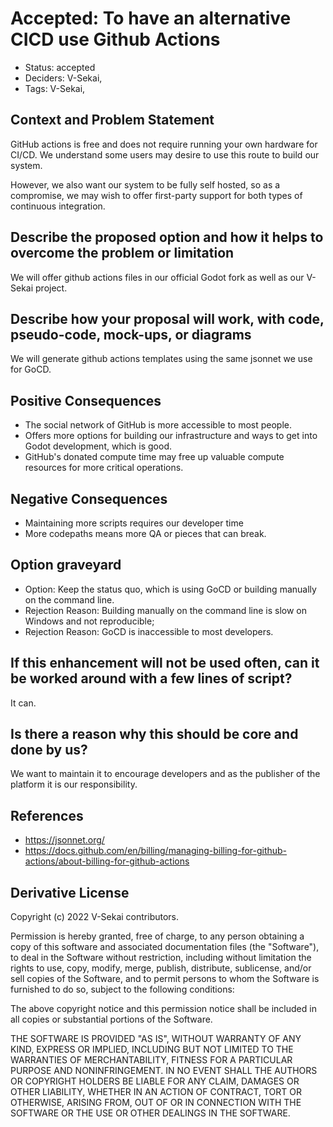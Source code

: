 # Accepted: To have an alternative CICD use Github Actions

- Status: accepted <!-- draft | rejected | accepted | deprecated | superseded by -->
- Deciders: V-Sekai,
- Tags: V-Sekai,

## Context and Problem Statement

GitHub actions is free and does not require running your own hardware for CI/CD.
We understand some users may desire to use this route to build our system.

However, we also want our system to be fully self hosted, so as a compromise,
we may wish to offer first-party support for both types of continuous integration.

## Describe the proposed option and how it helps to overcome the problem or limitation

We will offer github actions files in our official Godot fork as well as our V-Sekai project.

## Describe how your proposal will work, with code, pseudo-code, mock-ups, or diagrams

We will generate github actions templates using the same jsonnet we use for GoCD.

## Positive Consequences <!-- optional -->

- The social network of GitHub is more accessible to most people.
- Offers more options for building our infrastructure and ways to get into Godot development, which is good.
- GitHub's donated compute time may free up valuable compute resources for more critical operations.

## Negative Consequences <!-- optional -->

- Maintaining more scripts requires our developer time
- More codepaths means more QA or pieces that can break.

## Option graveyard

- Option: Keep the status quo, which is using GoCD or building manually on the command line.
- Rejection Reason: Building manually on the command line is slow on Windows and not reproducible;
- Rejection Reason: GoCD is inaccessible to most developers.

## If this enhancement will not be used often, can it be worked around with a few lines of script?

It can.

## Is there a reason why this should be core and done by us?

We want to maintain it to encourage developers and as the publisher of the platform it is our responsibility.

## References <!-- optional and numbers of links can vary -->

- <https://jsonnet.org/>
- <https://docs.github.com/en/billing/managing-billing-for-github-actions/about-billing-for-github-actions>

## Derivative License

Copyright (c) 2022 V-Sekai contributors.

Permission is hereby granted, free of charge, to any person obtaining a copy
of this software and associated documentation files (the "Software"), to deal
in the Software without restriction, including without limitation the rights
to use, copy, modify, merge, publish, distribute, sublicense, and/or sell
copies of the Software, and to permit persons to whom the Software is
furnished to do so, subject to the following conditions:

The above copyright notice and this permission notice shall be included in all
copies or substantial portions of the Software.

THE SOFTWARE IS PROVIDED "AS IS", WITHOUT WARRANTY OF ANY KIND, EXPRESS OR
IMPLIED, INCLUDING BUT NOT LIMITED TO THE WARRANTIES OF MERCHANTABILITY,
FITNESS FOR A PARTICULAR PURPOSE AND NONINFRINGEMENT. IN NO EVENT SHALL THE
AUTHORS OR COPYRIGHT HOLDERS BE LIABLE FOR ANY CLAIM, DAMAGES OR OTHER
LIABILITY, WHETHER IN AN ACTION OF CONTRACT, TORT OR OTHERWISE, ARISING FROM,
OUT OF OR IN CONNECTION WITH THE SOFTWARE OR THE USE OR OTHER DEALINGS IN THE
SOFTWARE.
